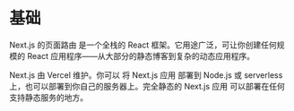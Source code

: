 # 基础

Next.js 的页面路由 是一个全栈的 React 框架。它用途广泛，可让你创建任何规模的 React 应用程序——从大部分的静态博客到复杂的动态应用程序。

Next.js 由 Vercel 维护。你可以 将 Next.js 应用 部署到 Node.js 或 serverless 上，也可以部署到你自己的服务器上。完全静态的 Next.js 应用 可以部署在任何支持静态服务的地方。

<!-- <img src="./imgs/nextjs-mind.png"/> -->
